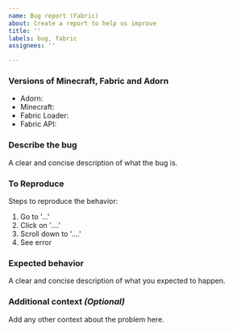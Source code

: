 ```yaml
---
name: Bug report (Fabric)
about: Create a report to help us improve
title: ''
labels: bug, fabric
assignees: ''

---
```


### Versions of Minecraft, Fabric and Adorn
- Adorn: 
- Minecraft: 
- Fabric Loader: 
- Fabric API: 

### Describe the bug
A clear and concise description of what the bug is.

### To Reproduce
Steps to reproduce the behavior:
1. Go to '...'
2. Click on '....'
3. Scroll down to '....'
4. See error

### Expected behavior
A clear and concise description of what you expected to happen.

### Additional context *(Optional)*
Add any other context about the problem here.
